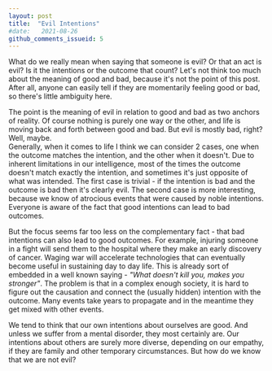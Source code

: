 ```yaml
---
layout: post
title:  "Evil Intentions"
#date:   2021-08-26
github_comments_issueid: 5
---
```

What do we really mean when saying that someone is evil? Or that an act is evil? Is it the intentions or the outcome that count?
Let's not think too much about the meaning of good and bad, because it's not the point of this post.
After all, anyone can easily tell if they are momentarily feeling good or bad, so there's little ambiguity here.

The point is the meaning of evil in relation to good and bad as two anchors of reality.
Of course nothing is purely one way or the other, and life is moving back and forth between good and bad. But evil is mostly bad, right? Well, maybe. \
Generally, when it comes to life I think we can consider 2 cases, one when the outcome matches the intention, and the other when it doesn't.
Due to inherent limitations in our intelligence, most of the times the outcome doesn't match exactly the intention, and sometimes it's just opposite of what was intended. The first case is trivial - if the intention is bad and the outcome is bad then it's clearly evil.
The second case is more interesting, because we know of atrocious events that were caused by noble intentions.
Everyone is aware of the fact that good intentions can lead to bad outcomes.

But the focus seems far too less on the complementary fact - that bad intentions can also lead to good outcomes.
For example, injuring someone in a fight will send them to the hospital where they make an early discovery of cancer.
Waging war will accelerate technologies that can eventually become useful in sustaining day to day life.
This is already sort of embedded in a well known saying - *"What doesn't kill you, makes you stronger"*.
The problem is that in a complex enough society, it is hard to figure out the causation and connect the (usually hidden) intention with the outcome.
Many events take years to propagate and in the meantime they get mixed with other events.

We tend to think that our own intentions about ourselves are good. And unless we suffer from a mental disorder, they most certainly are.
Our intentions about others are surely more diverse, depending on our empathy, if they are family and other temporary circumstances.
But how do we know that we are not evil?
